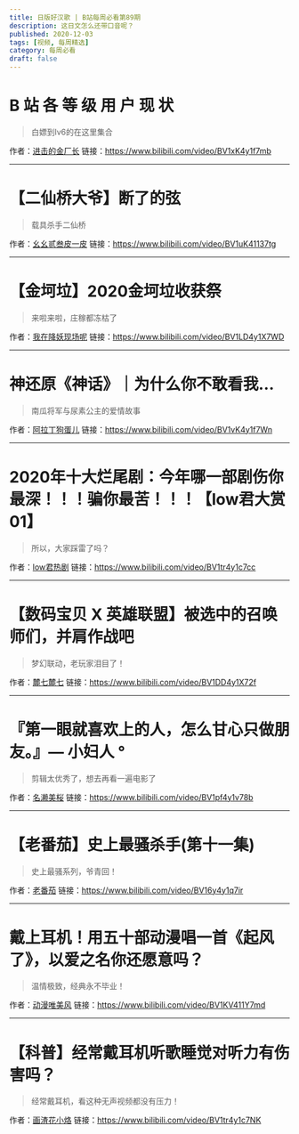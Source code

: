 ```yaml
---
title: 日版好汉歌 | B站每周必看第89期
description: 这日文怎么还带口音呢？
published: 2020-12-03
tags: [视频, 每周精选]
category: 每周必看
draft: false
---
```


# B 站 各 等 级 用 户 现 状
> 白嫖到lv6的在这里集合

作者：[进击的金厂长](https://space.bilibili.com/321422126)
链接：https://www.bilibili.com/video/BV1xK4y1f7mb

---

# 【二仙桥大爷】断了的弦
> 载具杀手二仙桥

作者：[幺幺贰叁皮一皮](https://space.bilibili.com/245756241)
链接：https://www.bilibili.com/video/BV1uK41137tg

---

# 【金坷垃】2020金坷垃收获祭
> 来啦来啦，庄稼都冻枯了

作者：[我在降妖现场呢](https://space.bilibili.com/800191)
链接：https://www.bilibili.com/video/BV1LD4y1X7WD

---

# 神还原《神话》｜为什么你不敢看我…
> 南瓜将军与尿素公主的爱情故事

作者：[阿拉丁狗蛋儿](https://space.bilibili.com/385626302)
链接：https://www.bilibili.com/video/BV1vK4y1f7Wn

---

# 2020年十大烂尾剧：今年哪一部剧伤你最深！！！骗你最苦！！！【low君大赏01】
> 所以，大家踩雷了吗？

作者：[low君热剧](https://space.bilibili.com/34189415)
链接：https://www.bilibili.com/video/BV1tr4y1c7cc

---

# 【数码宝贝 X 英雄联盟】被选中的召唤师们，并肩作战吧
> 梦幻联动，老玩家泪目了！

作者：[麓七麓七](https://space.bilibili.com/354287317)
链接：https://www.bilibili.com/video/BV1DD4y1X72f

---

# 『第一眼就喜欢上的人，怎么甘心只做朋友。』— 小妇人 °
> 剪辑太优秀了，想去再看一遍电影了

作者：[名濑美桜](https://space.bilibili.com/38271838)
链接：https://www.bilibili.com/video/BV1pf4y1v78b

---

# 【老番茄】史上最骚杀手(第十一集)
> 史上最骚系列，爷青回！

作者：[老番茄](https://space.bilibili.com/546195)
链接：https://www.bilibili.com/video/BV16y4y1q7ir

---

# 戴上耳机！用五十部动漫唱一首《起风了》，以爱之名你还愿意吗？
> 温情极致，经典永不毕业！

作者：[动漫唯美风](https://space.bilibili.com/1826871)
链接：https://www.bilibili.com/video/BV1KV411Y7md

---

# 【科普】经常戴耳机听歌睡觉对听力有伤害吗？
> 经常戴耳机，看这种无声视频都没有压力！

作者：[画渣花小烙](https://space.bilibili.com/402576555)
链接：https://www.bilibili.com/video/BV1tr4y1c7NK

